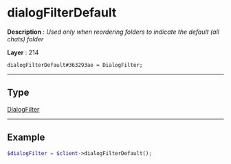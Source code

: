 # dialogFilterDefault

**Description** : *Used only when reordering folders to indicate the default \(all chats\) folder*

**Layer** : 214

```tl
dialogFilterDefault#363293ae = DialogFilter;
```

---

## Type

[DialogFilter](type/DialogFilter)

---

## Example

```php
$dialogFilter = $client->dialogFilterDefault();
```